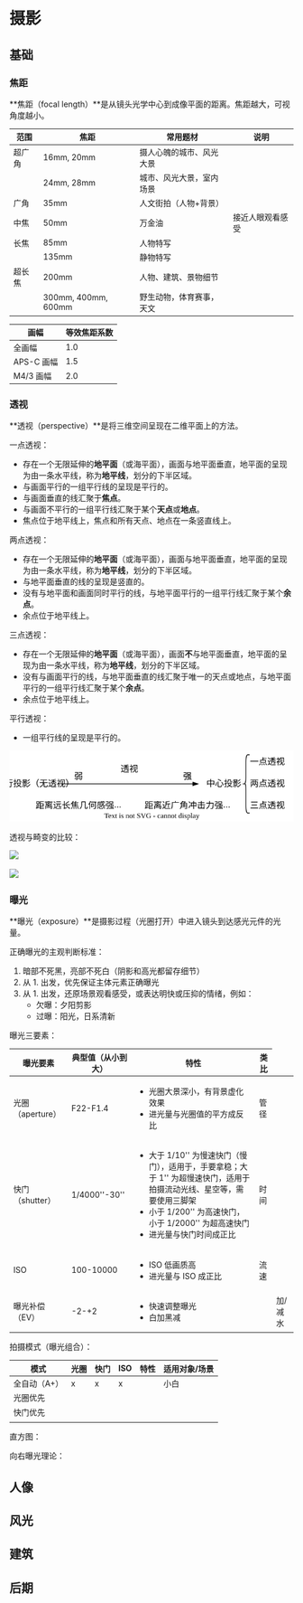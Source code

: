 # 摄影

## 基础

### 焦距

**焦距（focal length）**是从镜头光学中心到成像平面的距离。焦距越大，可视角度越小。

| 范围   | 焦距                | 常用题材                 | 说明             |
| ------ | ------------------- | ------------------------ | ---------------- |
| 超广角 | 16mm, 20mm          | 摄人心魄的城市、风光大景 |                  |
|        | 24mm, 28mm          | 城市、风光大景，室内场景 |                  |
| 广角   | 35mm                | 人文街拍（人物+背景）    |                  |
| 中焦   | 50mm                | 万金油                   | 接近人眼观看感受 |
| 长焦   | 85mm                | 人物特写                 |                  |
|        | 135mm               | 静物特写                 |                  |
| 超长焦 | 200mm               | 人物、建筑、景物细节     |                  |
|        | 300mm, 400mm, 600mm | 野生动物，体育赛事，天文 |                  |


| 画幅       | 等效焦距系数 |
| ---------- | ------------ |
| 全画幅     | 1.0          |
| APS-C 画幅 | 1.5          |
| M4/3 画幅  | 2.0          |

### 透视

**透视（perspective）**是将三维空间呈现在二维平面上的方法。

一点透视：

* 存在一个无限延伸的**地平面**（或海平面），画面与地平面垂直，地平面的呈现为由一条水平线，称为**地平线**，划分的下半区域。
* 与画面平行的一组平行线的呈现是平行的。
* 与画面垂直的线汇聚于**焦点**。
* 与画面不平行的一组平行线汇聚于某个**天点**或**地点**。
* 焦点位于地平线上，焦点和所有天点、地点在一条竖直线上。

两点透视：

* 存在一个无限延伸的**地平面**（或海平面），画面与地平面垂直，地平面的呈现为由一条水平线，称为**地平线**，划分的下半区域。
* 与地平面垂直的线的呈现是竖直的。
* 没有与地平面和画面同时平行的线，与地平面平行的一组平行线汇聚于某个**余点**。
* 余点位于地平线上。

三点透视：

* 存在一个无限延伸的**地平面**（或海平面），画面**不**与地平面垂直，地平面的呈现为由一条水平线，称为**地平线**，划分的下半区域。
* 没有与画面平行的线，与地平面垂直的线汇聚于唯一的天点或地点，与地平面平行的一组平行线汇聚于某个**余点**。
* 余点位于地平线上。

平行透视：

* 一组平行线的呈现是平行的。

![](../assets/lifestyle/photography/perspective.drawio.svg)

透视与畸变的比较：

![](https://s2.loli.net/2024/06/23/yO5dehvoU2XcSrR.png)

![](https://s2.loli.net/2024/06/23/BgFzZdvQWtPySfh.png)

### 曝光

**曝光（exposure）**是摄影过程（光圈打开）中进入镜头到达感光元件的光量。

正确曝光的主观判断标准：

1. 暗部不死黑，亮部不死白（阴影和高光都留存细节）
2. 从 1. 出发，优先保证主体元素正确曝光
3. 从 1. 出发，还原场景观看感受，或表达明快或压抑的情绪，例如：
    * 欠曝：夕阳剪影
    * 过曝：阳光，日系清新

曝光三要素：

<table>
    <thead>
        <tr>
            <th>曝光要素</th>
            <th>典型值（从小到大）</th>
            <th>特性</th>
            <th>类比</th>
        </tr>
    </thead>
    <tbody>
        <tr>
            <td>光圈（aperture）</td>
            <td>F22-F1.4</td>
            <td>
                <ul>
                    <li>光圈大景深小，有背景虚化效果</li>
                    <li>进光量与光圈值的平方成反比</li>
                </ul>
            </td>
            <td>管径</td>
        </tr>
        <tr>
            <td>快门（shutter）</td>
            <td>1/4000''-30''</td>
            <td>
                <ul>
                    <li>大于 1/10'' 为慢速快门（慢门），适用于，手要拿稳；大于 1'' 为超慢速快门，适用于拍摄流动光线、星空等，需要使用三脚架</li>
                    <li>小于 1/200'' 为高速快门，小于 1/2000'' 为超高速快门</li>
                    <li>进光量与快门时间成正比</li>
                </ul>
            </td>
            <td>时间</td>
        </tr>
        <tr>
            <td>ISO</td>
            <td>100-10000</td>
            <td>
                <ul>
                    <li>ISO 低画质高</li>
                    <li>进光量与 ISO 成正比</li>
                </ul>
            </td>
            <td>流速</td>
            <td></td>
        </tr>
        <tr>
            <td>曝光补偿（EV）</td>
            <td>-2-+2</td>
            <td>
                <ul>
                    <li>快速调整曝光</li>
                    <li>白加黑减</li>
                </ul>
            </td>
            <td></td>
            <td>加/减水</td>
        </tr>
    </tbody>
</table>

拍摄模式（曝光组合）：

| 模式         | 光圈 | 快门 | ISO | 特性 | 适用对象/场景 |
| ------------ | ---- | ---- | --- | ---- | ------------- |
| 全自动（A+） | x    | x    | x   |      | 小白          |
| 光圈优先     |      |      |     |      |               |
| 快门优先     |      |      |     |      |               |
|              |      |      |     |      |               |

直方图：



向右曝光理论：

## 人像


## 风光


## 建筑


## 后期


